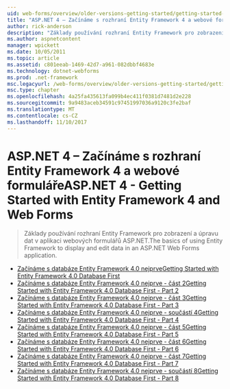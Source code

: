 ```yaml
---
uid: web-forms/overview/older-versions-getting-started/getting-started-with-ef/index
title: "ASP.NET 4 – Začínáme s rozhraní Entity Framework 4 a webové formuláře | Microsoft Docs"
author: rick-anderson
description: "Základy používání rozhraní Entity Framework pro zobrazení a úpravu dat v aplikaci webových formulářů ASP.NET."
ms.author: aspnetcontent
manager: wpickett
ms.date: 10/05/2011
ms.topic: article
ms.assetid: c801eeab-1469-42d7-a961-082dbbf4683e
ms.technology: dotnet-webforms
ms.prod: .net-framework
msc.legacyurl: /web-forms/overview/older-versions-getting-started/getting-started-with-ef
msc.type: chapter
ms.openlocfilehash: 4a25fa435613fa099b4ec411f0381d7481d2e228
ms.sourcegitcommit: 9a9483aceb34591c97451997036a9120c3fe2baf
ms.translationtype: MT
ms.contentlocale: cs-CZ
ms.lasthandoff: 11/10/2017
---
```

<a name="aspnet-4---getting-started-with-entity-framework-4-and-web-forms"></a><span data-ttu-id="ab440-103">ASP.NET 4 – Začínáme s rozhraní Entity Framework 4 a webové formuláře</span><span class="sxs-lookup"><span data-stu-id="ab440-103">ASP.NET 4 - Getting Started with Entity Framework 4 and Web Forms</span></span>
====================
> <span data-ttu-id="ab440-104">Základy používání rozhraní Entity Framework pro zobrazení a úpravu dat v aplikaci webových formulářů ASP.NET.</span><span class="sxs-lookup"><span data-stu-id="ab440-104">The basics of using Entity Framework to display and edit data in an ASP.NET Web Forms application.</span></span>


- [<span data-ttu-id="ab440-105">Začínáme s databáze Entity Framework 4.0 nejprve</span><span class="sxs-lookup"><span data-stu-id="ab440-105">Getting Started with Entity Framework 4.0 Database First</span></span>](the-entity-framework-and-aspnet-getting-started-part-1.md)
- [<span data-ttu-id="ab440-106">Začínáme s databáze Entity Framework 4.0 nejprve - část 2</span><span class="sxs-lookup"><span data-stu-id="ab440-106">Getting Started with Entity Framework 4.0 Database First - Part 2</span></span>](the-entity-framework-and-aspnet-getting-started-part-2.md)
- [<span data-ttu-id="ab440-107">Začínáme s databáze Entity Framework 4.0 nejprve - část 3</span><span class="sxs-lookup"><span data-stu-id="ab440-107">Getting Started with Entity Framework 4.0 Database First - Part 3</span></span>](the-entity-framework-and-aspnet-getting-started-part-3.md)
- [<span data-ttu-id="ab440-108">Začínáme s databáze Entity Framework 4.0 nejprve - součástí 4</span><span class="sxs-lookup"><span data-stu-id="ab440-108">Getting Started with Entity Framework 4.0 Database First - Part 4</span></span>](the-entity-framework-and-aspnet-getting-started-part-4.md)
- [<span data-ttu-id="ab440-109">Začínáme s databáze Entity Framework 4.0 nejprve - část 5</span><span class="sxs-lookup"><span data-stu-id="ab440-109">Getting Started with Entity Framework 4.0 Database First - Part 5</span></span>](the-entity-framework-and-aspnet-getting-started-part-5.md)
- [<span data-ttu-id="ab440-110">Začínáme s databáze Entity Framework 4.0 nejprve - část 6</span><span class="sxs-lookup"><span data-stu-id="ab440-110">Getting Started with Entity Framework 4.0 Database First - Part 6</span></span>](the-entity-framework-and-aspnet-getting-started-part-6.md)
- [<span data-ttu-id="ab440-111">Začínáme s databáze Entity Framework 4.0 nejprve - část 7</span><span class="sxs-lookup"><span data-stu-id="ab440-111">Getting Started with Entity Framework 4.0 Database First - Part 7</span></span>](the-entity-framework-and-aspnet-getting-started-part-7.md)
- [<span data-ttu-id="ab440-112">Začínáme s databáze Entity Framework 4.0 nejprve - součástí 8</span><span class="sxs-lookup"><span data-stu-id="ab440-112">Getting Started with Entity Framework 4.0 Database First - Part 8</span></span>](the-entity-framework-and-aspnet-getting-started-part-8.md)
